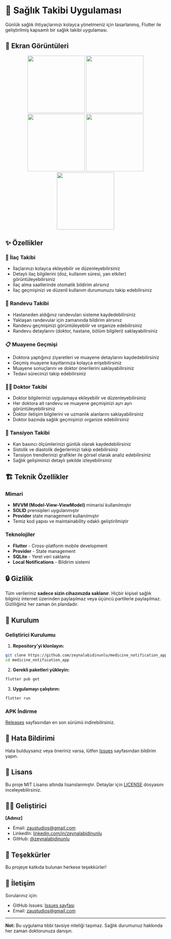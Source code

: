 # 💊 Sağlık Takibi Uygulaması

Günlük sağlık ihtiyaçlarınızı kolayca yönetmeniz için tasarlanmış, Flutter ile geliştirilmiş kapsamlı bir sağlık takibi uygulaması.

## 📱 Ekran Görüntüleri
<div align="center">
  <img src="https://github.com/user-attachments/assets/27dda710-7e10-4d65-b480-ed9bd4fe5e75" width="180" />
  <img src="https://github.com/user-attachments/assets/38e324c0-e177-4afb-b7e7-5a14c38381b7" width="180" />
  <img src="https://github.com/user-attachments/assets/e47b9a37-98b3-4bb6-9eac-1ae3b3cc90ec" width="180" />
  <img src="https://github.com/user-attachments/assets/d3c1584c-bc8f-41f0-88ea-bad95e1b3dc5" width="180" />
  <img src="https://github.com/user-attachments/assets/e63fe24a-03ef-479d-a118-742bbb4fa29b" width="180" />
</div>

## ✨ Özellikler

### 💊 İlaç Takibi
- İlaçlarınızı kolayca ekleyebilir ve düzenleyebilirsiniz
- Detaylı ilaç bilgilerini (doz, kullanım süresi, yan etkiler) görüntüleyebilirsiniz
- İlaç alma saatlerinde otomatik bildirim alırsınız
- İlaç geçmişinizi ve düzenli kullanım durumunuzu takip edebilirsiniz

### 🏥 Randevu Takibi
- Hastaneden aldığınız randevuları sisteme kaydedebilirsiniz
- Yaklaşan randevular için zamanında bildirim alırsınız
- Randevu geçmişinizi görüntüleyebilir ve organize edebilirsiniz
- Randevu detaylarını (doktor, hastane, bölüm bilgileri) saklayabilirsiniz

### 📋 Muayene Geçmişi
- Doktora yaptığınız ziyaretleri ve muayene detaylarını kaydedebilirsiniz
- Geçmiş muayene kayıtlarınıza kolayca erişebilirsiniz
- Muayene sonuçlarını ve doktor önerilerini saklayabilirsiniz
- Tedavi sürecinizi takip edebilirsiniz

### 👨‍⚕️ Doktor Takibi
- Doktor bilgilerinizi uygulamaya ekleyebilir ve düzenleyebilirsiniz
- Her doktora ait randevu ve muayene geçmişinizi ayrı ayrı görüntüleyebilirsiniz
- Doktor iletişim bilgilerini ve uzmanlık alanlarını saklayabilirsiniz
- Doktor bazında sağlık geçmişinizi organize edebilirsiniz

### 💓 Tansiyon Takibi
- Kan basıncı ölçümlerinizi günlük olarak kaydedebilirsiniz
- Sistolik ve diastolik değerlerinizi takip edebilirsiniz
- Tansiyon trendlerinizi grafikler ile görsel olarak analiz edebilirsiniz
- Sağlık gelişiminizi detaylı şekilde izleyebilirsiniz

## 🏗️ Teknik Özellikler

### Mimari
- **MVVM (Model-View-ViewModel)** mimarisi kullanılmıştır
- **SOLID** prensipleri uygulanmıştır
- **Provider** state management kullanılmıştır
- Temiz kod yapısı ve maintainability odaklı geliştirilmiştir

### Teknolojiler
- **Flutter** - Cross-platform mobile development
- **Provider** - State management
- **SQLite** - Yerel veri saklama
- **Local Notifications** - Bildirim sistemi

## 🔒 Gizlilik

Tüm verileriniz **sadece sizin cihazınızda saklanır**. Hiçbir kişisel sağlık bilginiz internet üzerinden paylaşılmaz veya üçüncü partilerle paylaşılmaz. Gizliliğiniz her zaman ön plandadır.

## 🚀 Kurulum

### Geliştirici Kurulumu

1. **Repository'yi klonlayın:**
```bash
git clone https://github.com/zeynalabidinunlu/medicine_notification_app.git
cd medicine_notification_app
```

2. **Gerekli paketleri yükleyin:**
```bash
flutter pub get
```

3. **Uygulamayı çalıştırın:**
```bash
flutter run
```

### APK İndirme

[Releases](https://github.com/zeynalabidinunlu/medicine_notification_app/releases) sayfasından en son sürümü indirebilirsiniz.



## 🐛 Hata Bildirimi

Hata bulduysanız veya öneriniz varsa, lütfen [Issues](https://github.com/zeynalabidinunlu/medicine_notification_app/issues) sayfasından bildirim yapın.


## 📄 Lisans

Bu proje MIT Lisansı altında lisanslanmıştır. Detaylar için [LICENSE](LICENSE) dosyasını inceleyebilirsiniz.

## 👨‍💻 Geliştirici

**[Adınız]**
- Email: zaustudios@gmail.com
- LinkedIn: [linkedin.com/in/zeynalabidinunlu](https://linkedin.com/in/zeynalabidinunlu)
- GitHub: [@zeynalabidinunlu](https://github.com/zeynalabidinunlu)

## 🙏 Teşekkürler

Bu projeye katkıda bulunan herkese teşekkürler!

## 📱 İletişim

Sorularınız için:
- GitHub Issues: [Issues sayfası](https://github.com/zeynalabidinunlu/medicine_notification_app/issues)
- Email: zaustudios@gmail.com
---

**Not:** Bu uygulama tıbbi tavsiye niteliği taşımaz. Sağlık durumunuz hakkında her zaman doktorunuza danışın.

